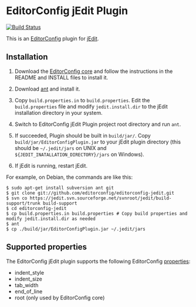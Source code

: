 # EditorConfig jEdit Plugin

[![Build Status](https://secure.travis-ci.org/editorconfig/editorconfig-jedit.png?branch=master)](http://travis-ci.org/editorconfig/editorconfig-jedit)

This is an [EditorConfig][] plugin for [jEdit][].

## Installation

1.  Download the [EditorConfig core][] and follow the instructions in the README
and INSTALL files to install it.

2.  Download [ant][] and install it.

3.  Copy `build.properties.in` to `build.properties`. Edit the
    `build.properties` file and modify `jedit.install.dir` to the jEdit
    installation directory in your system.

4.  Switch to EditorConfig jEdit Plugin project root directory and run `ant`.

5.  If succeeded, Plugin should be built in `build/jar/`. Copy
    `build/jar/EditorConfigPlugin.jar` to your jEdit plugin directory (this
    should be `~/.jedit/jars` on UNIX and
    `${JEDIT_INATALLATION_DIRECTORY}/jars` on Windows).

6.  If jEdit is running, restart jEdit.

For example, on Debian, the commands are like this:

```Shell
$ sudo apt-get install subversion ant git
$ git clone git://github.com/editorconfig/editorconfig-jedit.git
$ svn co https://jedit.svn.sourceforge.net/svnroot/jedit/build-support/trunk build-support
$ cd editorconfig-jedit
$ cp build.properties.in build.properties # Copy build properties and modify jedit.install.dir as needed
$ ant
$ cp ./build/jar/EditorConfigPlugin.jar ~/.jedit/jars
```

## Supported properties

The EditorConfig jEdit plugin supports the following EditorConfig [properties][]:

* indent_style
* indent_size
* tab_width
* end_of_line
* root (only used by EditorConfig core)


[ant]: http://ant.apache.org
[EditorConfig]: http://editorconfig.org
[EditorConfig core]: https://github.com/editorconfig/editorconfig-core
[jEdit]: http://www.jedit.org
[properties]: http://editorconfig.org/#supported-properties
